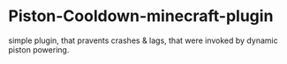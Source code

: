 # Piston-Cooldown-minecraft-plugin
simple plugin, that pravents crashes &amp; lags, that were invoked by dynamic piston powering.
